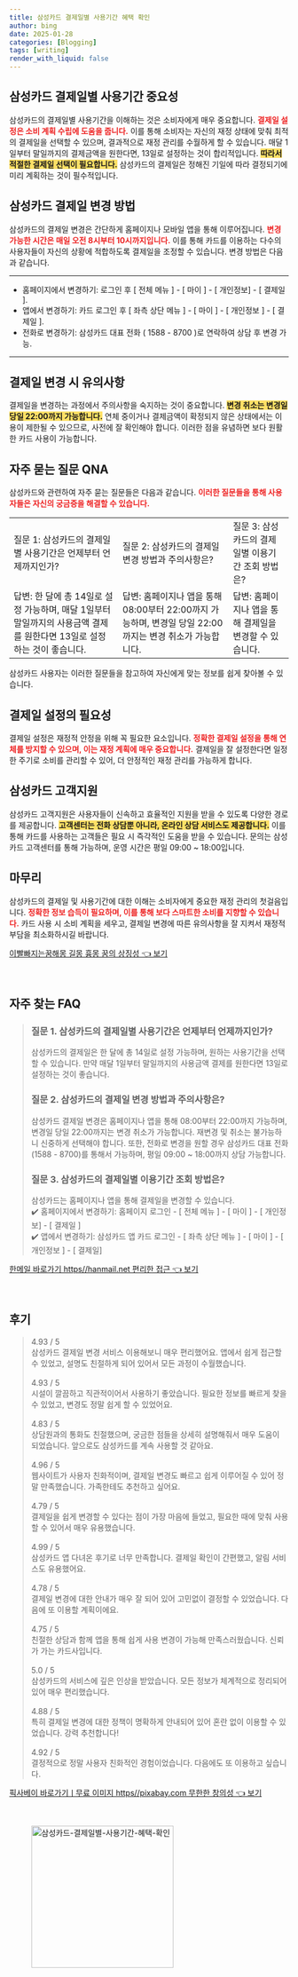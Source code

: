 ```yaml
---
title: 삼성카드 결제일별 사용기간 혜택 확인
author: bing
date: 2025-01-28
categories: [Blogging]
tags: [writing]
render_with_liquid: false
---
```



<h2 id='삼성카드 결제일별 사용기간 중요성'>삼성카드 결제일별 사용기간 중요성</h2>

<p>삼성카드의 결제일별 사용기간을 이해하는 것은 소비자에게 매우 중요합니다. <b><span style="color: #ee2323;">결제일 설정은 소비 계획 수립에 도움을 줍니다.</span></b> 이를 통해 소비자는 자신의 재정 상태에 맞춰 최적의 결제일을 선택할 수 있으며, 결과적으로 재정 관리를 수월하게 할 수 있습니다. 매달 1일부터 말일까지의 결제금액을 원한다면, 13일로 설정하는 것이 합리적입니다. <b><span style="background-color: #ffe066;">따라서 적절한 결제일 선택이 필요합니다.</span></b> 삼성카드의 결제일은 정해진 기일에 따라 결정되기에 미리 계획하는 것이 필수적입니다.</p>

<h2 id='삼성카드 결제일 변경 방법'>삼성카드 결제일 변경 방법</h2>

<p>삼성카드의 결제일 변경은 간단하게 홈페이지나 모바일 앱을 통해 이루어집니다. <b><span style="color: #ee2323;">변경 가능한 시간은 매일 오전 8시부터 10시까지입니다.</span></b> 이를 통해 카드를 이용하는 다수의 사용자들이 자신의 상황에 적합하도록 결제일을 조정할 수 있습니다. 변경 방법은 다음과 같습니다.</p>

<hr />

<ul>
    <li>홈페이지에서 변경하기: 로그인 후 [ 전체 메뉴 ] - [ 마이 ] - [ 개인정보] - [ 결제일 ].</li>
    <li>앱에서 변경하기: 카드 로그인 후 [ 좌측 상단 메뉴 ] - [ 마이 ] - [ 개인정보 ] - [ 결제일 ].</li>
    <li>전화로 변경하기: 삼성카드 대표 전화 ( 1588 - 8700 )로 연락하여 상담 후 변경 가능.</li>
</ul>

<hr />

<h2 id='결제일 변경 시 유의사항'>결제일 변경 시 유의사항</h2>

<p>결제일을 변경하는 과정에서 주의사항을 숙지하는 것이 중요합니다. <b><span style="background-color: #ffe066;">변경 취소는 변경일 당일 22:00까지 가능합니다.</span></b> 연체 중이거나 결제금액이 확정되지 않은 상태에서는 이용이 제한될 수 있으므로, 사전에 잘 확인해야 합니다. 이러한 점을 유념하면 보다 원활한 카드 사용이 가능합니다.</p>

<h2 id='자주 묻는 질문 QNA'>자주 묻는 질문 QNA</h2>

<p>삼성카드와 관련하여 자주 묻는 질문들은 다음과 같습니다. <b><span style="color: #ee2323;">이러한 질문들을 통해 사용자들은 자신의 궁금증을 해결할 수 있습니다.</span></b></p>

<table>
    <tr>
        <td>질문 1: 삼성카드의 결제일별 사용기간은 언제부터 언제까지인가?</td>
        <td>질문 2: 삼성카드의 결제일 변경 방법과 주의사항은?</td>
        <td>질문 3: 삼성카드의 결제일별 이용기간 조회 방법은?</td>
    </tr>
    <tr>
        <td>답변: 한 달에 총 14일로 설정 가능하며, 매달 1일부터 말일까지의 사용금액 결제를 원한다면 13일로 설정하는 것이 좋습니다.</td>
        <td>답변: 홈페이지나 앱을 통해 08:00부터 22:00까지 가능하며, 변경일 당일 22:00까지는 변경 취소가 가능합니다.</td>
        <td>답변: 홈페이지나 앱을 통해 결제일을 변경할 수 있습니다.</td>
    </tr>
</table>

<p>삼성카드 사용자는 이러한 질문들을 참고하여 자신에게 맞는 정보를 쉽게 찾아볼 수 있습니다.</p>

<h2 id='결제일 설정의 필요성'>결제일 설정의 필요성</h2>

<p>결제일 설정은 재정적 안정을 위해 꼭 필요한 요소입니다. <b><span style="color: #ee2323;">정확한 결제일 설정을 통해 연체를 방지할 수 있으며, 이는 재정 계획에 매우 중요합니다.</span></b> 결제일을 잘 설정한다면 일정한 주기로 소비를 관리할 수 있어, 더 안정적인 재정 관리를 가능하게 합니다.</p>

<h2 id='삼성카드 고객지원'>삼성카드 고객지원</h2>

<p>삼성카드 고객지원은 사용자들이 신속하고 효율적인 지원을 받을 수 있도록 다양한 경로를 제공합니다. <b><span style="background-color: #ffe066;">고객센터는 전화 상담뿐 아니라, 온라인 상담 서비스도 제공합니다.</span></b> 이를 통해 카드를 사용하는 고객들은 필요 시 즉각적인 도움을 받을 수 있습니다. 문의는 삼성카드 고객센터를 통해 가능하며, 운영 시간은 평일 09:00 ~ 18:00입니다.</p>

<h2 id='마무리'>마무리</h2>

<p>삼성카드의 결제일 및 사용기간에 대한 이해는 소비자에게 중요한 재정 관리의 첫걸음입니다. <b><span style="color: #ee2323;">정확한 정보 습득이 필요하며, 이를 통해 보다 스마트한 소비를 지향할 수 있습니다.</span></b> 카드 사용 시 소비 계획을 세우고, 결제일 변경에 따른 유의사항을 잘 지켜서 재정적 부담을 최소화하시길 바랍니다.</p>


<p><a class="click-button" title="이빨빠지는꿈해몽 길몽 흉몽 꿈의 상징성" href="https://adkhouse.github.io/posts/%EC%9D%B4%EB%B9%A8%EB%B9%A0%EC%A7%80%EB%8A%94%EA%BF%88%ED%95%B4%EB%AA%BD-%EA%B8%B8%EB%AA%BD-%ED%9D%89%EB%AA%BD-%EA%BF%88%EC%9D%98-%EC%83%81%EC%A7%95%EC%84%B1/" rel="dofollow">이빨빠지는꿈해몽 길몽 흉몽 꿈의 상징성 👈 보기</a></p><br>
<h2 id='자주_찾는_FAQ'>자주 찾는 FAQ</h2>
<div itemscope="" itemtype="https://schema.org/FAQPage"> 
<blockquote> 
<div itemscope="" itemprop="mainEntity" itemtype="https://schema.org/Question"> 
<h3 itemprop="name">질문 1. 삼성카드의 결제일별 사용기간은 언제부터 언제까지인가?</h3> 
<div itemscope="" itemprop="acceptedAnswer" itemtype="https://schema.org/Answer"> 
<span itemprop="text"> 
<p>삼성카드의 결제일은 한 달에 총 14일로 설정 가능하며, 원하는 사용기간을 선택할 수 있습니다. 만약 매달 1일부터 말일까지의 사용금액 결제를 원한다면 13일로 설정하는 것이 좋습니다.</p> 
</span> 
</div> 
</div> 

<div itemscope="" itemprop="mainEntity" itemtype="https://schema.org/Question"> 
<h3 itemprop="name">질문 2. 삼성카드의 결제일 변경 방법과 주의사항은?</h3> 
<div itemscope="" itemprop="acceptedAnswer" itemtype="https://schema.org/Answer"> 
<span itemprop="text"> 
<p>삼성카드 결제일 변경은 홈페이지나 앱을 통해 08:00부터 22:00까지 가능하며, 변경일 당일 22:00까지는 변경 취소가 가능합니다. 재변경 및 취소는 불가능하니 신중하게 선택해야 합니다. 또한, 전화로 변경을 원할 경우 삼성카드 대표 전화 (1588 - 8700)를 통해서 가능하며, 평일 09:00 ~ 18:00까지 상담 가능합니다.</p> 
</span> 
</div> 
</div> 

<div itemscope="" itemprop="mainEntity" itemtype="https://schema.org/Question"> 
<h3 itemprop="name">질문 3. 삼성카드의 결제일별 이용기간 조회 방법은?</h3> 
<div itemscope="" itemprop="acceptedAnswer" itemtype="https://schema.org/Answer"> 
<span itemprop="text"> 
<p>삼성카드는 홈페이지나 앱을 통해 결제일을 변경할 수 있습니다. <br>✔️ 홈페이지에서 변경하기: 홈페이지 로그인 - [ 전체 메뉴 ] - [ 마이 ] - [ 개인정보] - [ 결제일 ]<br>✔️ 앱에서 변경하기: 삼성카드 앱 카드 로그인 - [ 좌측 상단 메뉴 ] - [ 마이 ] - [ 개인정보 ] - [ 결제일]</p> 
</span> 
</div> 
</div> 
</blockquote> 
</div>
<p><a class="click-button" title="한메일 바로가기 https//hanmail.net 편리한 접근" href="https://adkhouse.github.io/posts/%ED%95%9C%EB%A9%94%EC%9D%BC-%EB%B0%94%EB%A1%9C%EA%B0%80%EA%B8%B0-httpshanmail.net-%ED%8E%B8%EB%A6%AC%ED%95%9C-%EC%A0%91%EA%B7%BC/" rel="dofollow">한메일 바로가기 https//hanmail.net 편리한 접근 👈 보기</a></p><br>
<h2 id='후기'>후기</h2>
<div itemscope itemtype="https://schema.org/Product">
  <blockquote>
  <div itemprop="review" itemscope itemtype="https://schema.org/Review">
      <div itemprop="reviewRating" itemscope itemtype="https://schema.org/Rating"> <span itemprop="ratingValue">4.93</span> / <span itemprop="bestRating">5</span> </div>
      <span itemprop="reviewBody">삼성카드 결제일 변경 서비스 이용해보니 매우 편리했어요. 앱에서 쉽게 접근할 수 있었고, 설명도 친절하게 되어 있어서 모든 과정이 수월했습니다.</span>
  </div>
  <br>
  <div itemprop="review" itemscope itemtype="https://schema.org/Review">
      <div itemprop="reviewRating" itemscope itemtype="https://schema.org/Rating"> <span itemprop="ratingValue">4.93</span> / <span itemprop="bestRating">5</span> </div>
      <span itemprop="reviewBody">시설이 깔끔하고 직관적이어서 사용하기 좋았습니다. 필요한 정보를 빠르게 찾을 수 있었고, 변경도 정말 쉽게 할 수 있었어요.</span>
  </div>
  <br>
  <div itemprop="review" itemscope itemtype="https://schema.org/Review">
      <div itemprop="reviewRating" itemscope itemtype="https://schema.org/Rating"> <span itemprop="ratingValue">4.83</span> / <span itemprop="bestRating">5</span> </div>
      <span itemprop="reviewBody">상담원과의 통화도 친절했으며, 궁금한 점들을 상세히 설명해줘서 매우 도움이 되었습니다. 앞으로도 삼성카드를 계속 사용할 것 같아요.</span>
  </div>
  <br>
  <div itemprop="review" itemscope itemtype="https://schema.org/Review">
      <div itemprop="reviewRating" itemscope itemtype="https://schema.org/Rating"> <span itemprop="ratingValue">4.96</span> / <span itemprop="bestRating">5</span> </div>
      <span itemprop="reviewBody">웹사이트가 사용자 친화적이며, 결제일 변경도 빠르고 쉽게 이루어질 수 있어 정말 만족했습니다. 가족한테도 추천하고 싶어요.</span>
  </div>
  <br>
  <div itemprop="review" itemscope itemtype="https://schema.org/Review">
      <div itemprop="reviewRating" itemscope itemtype="https://schema.org/Rating"> <span itemprop="ratingValue">4.79</span> / <span itemprop="bestRating">5</span> </div>
      <span itemprop="reviewBody">결제일을 쉽게 변경할 수 있다는 점이 가장 마음에 들었고, 필요한 때에 맞춰 사용할 수 있어서 매우 유용했습니다.</span>
  </div>
  <br>
  <div itemprop="review" itemscope itemtype="https://schema.org/Review">
      <div itemprop="reviewRating" itemscope itemtype="https://schema.org/Rating"> <span itemprop="ratingValue">4.99</span> / <span itemprop="bestRating">5</span> </div>
      <span itemprop="reviewBody">삼성카드 앱 다녀온 후기로 너무 만족합니다. 결제일 확인이 간편했고, 알림 서비스도 유용했어요.</span>
  </div>
  <br>
  <div itemprop="review" itemscope itemtype="https://schema.org/Review">
      <div itemprop="reviewRating" itemscope itemtype="https://schema.org/Rating"> <span itemprop="ratingValue">4.78</span> / <span itemprop="bestRating">5</span> </div>
      <span itemprop="reviewBody">결제일 변경에 대한 안내가 매우 잘 되어 있어 고민없이 결정할 수 있었습니다. 다음에 또 이용할 계획이에요.</span>
  </div>
  <br>
  <div itemprop="review" itemscope itemtype="https://schema.org/Review">
      <div itemprop="reviewRating" itemscope itemtype="https://schema.org/Rating"> <span itemprop="ratingValue">4.75</span> / <span itemprop="bestRating">5</span> </div>
      <span itemprop="reviewBody">친절한 상담과 함께 앱을 통해 쉽게 사용 변경이 가능해 만족스러웠습니다. 신뢰가 가는 카드사입니다.</span>
  </div>
  <br>
  <div itemprop="review" itemscope itemtype="https://schema.org/Review">
      <div itemprop="reviewRating" itemscope itemtype="https://schema.org/Rating"> <span itemprop="ratingValue">5.0</span> / <span itemprop="bestRating">5</span> </div>
      <span itemprop="reviewBody">삼성카드의 서비스에 깊은 인상을 받았습니다. 모든 정보가 체계적으로 정리되어 있어 매우 편리했습니다.</span>
  </div>
  <br>
  <div itemprop="review" itemscope itemtype="https://schema.org/Review">
      <div itemprop="reviewRating" itemscope itemtype="https://schema.org/Rating"> <span itemprop="ratingValue">4.88</span> / <span itemprop="bestRating">5</span> </div>
      <span itemprop="reviewBody">특히 결제일 변경에 대한 정책이 명확하게 안내되어 있어 혼란 없이 이용할 수 있었습니다. 강력 추천합니다!</span>
  </div>
  <br>
  <div itemprop="review" itemscope itemtype="https://schema.org/Review">
      <div itemprop="reviewRating" itemscope itemtype="https://schema.org/Rating"> <span itemprop="ratingValue">4.92</span> / <span itemprop="bestRating">5</span> </div>
      <span itemprop="reviewBody">결정적으로 정말 사용자 친화적인 경험이었습니다. 다음에도 또 이용하고 싶습니다.</span>
  </div>
  </blockquote>
</div>
<p><a class="click-button" title="픽사베이 바로가기ㅣ무료 이미지 https//pixabay.com 무한한 창의성" href="https://adkhouse.github.io/posts/%ED%94%BD%EC%82%AC%EB%B2%A0%EC%9D%B4-%EB%B0%94%EB%A1%9C%EA%B0%80%EA%B8%B0%E3%85%A3%EB%AC%B4%EB%A3%8C-%EC%9D%B4%EB%AF%B8%EC%A7%80-httpspixabay.com-%EB%AC%B4%ED%95%9C%ED%95%9C-%EC%B0%BD%EC%9D%98%EC%84%B1/" rel="dofollow">픽사베이 바로가기ㅣ무료 이미지 https//pixabay.com 무한한 창의성 👈 보기</a></p><br>
<figure class="image"><img src="https://adkhouse.github.io/assets/img/thumbnail/삼성카드-결제일별-사용기간-혜택-확인.webp" alt="삼성카드-결제일별-사용기간-혜택-확인" width="256" height="256"></figure>